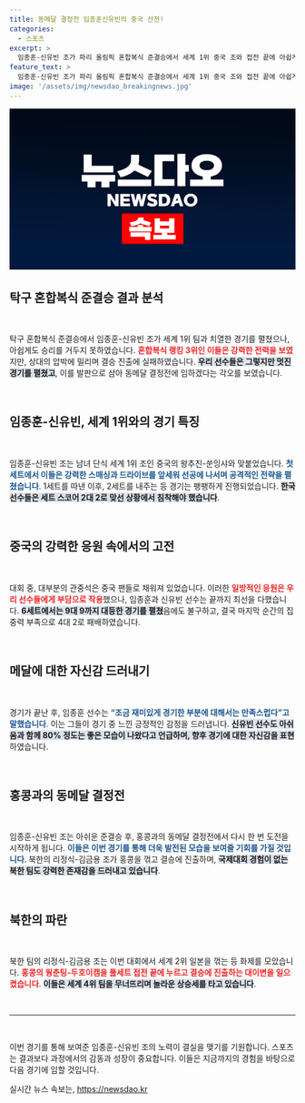```yaml
---
title: 동메달 결정전 임종훈신유빈의 중국 선전!
categories:
  - 스포츠
excerpt: >
  임종훈-신유빈 조가 파리 올림픽 혼합복식 준결승에서 세계 1위 중국 조와 접전 끝에 아쉽게 패배했습니다. 그러나 동메달 결정전이 기다리고 있습니다. 북한의 결승 진출 소식이 이어지는 가운데 한국 탁구의 도전이 주목받고 있습니다.
feature_text: >
  임종훈-신유빈 조가 파리 올림픽 혼합복식 준결승에서 세계 1위 중국 조와 접전 끝에 아쉽게 패배했습니다. 그러나 동메달 결정전이 기다리고 있습니다. 북한의 결승 진출 소식이 이어지는 가운데 한국 탁구의 도전이 주목받고 있습니다.
image: '/assets/img/newsdao_breakingnews.jpg'
---
```


<p><img src="/assets/img/newsdao_breakingnews.jpg" alt="pcversion 속보" /></p>

<h2 data-ke-size="size26">탁구 혼합복식 준결승 결과 분석</h2>

<p data-ke-size="size16">&nbsp;</p>

<p>탁구 혼합복식 준결승에서 임종훈-신유빈 조가 세계 1위 팀과 치열한 경기를 펼쳤으나, 아쉽게도 승리를 거두지 못하였습니다. <b><span style="color: #ee2323;">혼합복식 랭킹 3위인 이들은 강력한 전력을 보였</span></b>지만, 상대의 압박에 밀리며 결승 진출에 실패하였습니다. <b><span style="background-color: #21538527;">우리 선수들은 그렇지만 멋진 경기를 펼쳤고</span></b>, 이를 발판으로 삼아 동메달 결정전에 임하겠다는 각오를 보였습니다.</p>

<p data-ke-size="size16">&nbsp;</p>

<h2 data-ke-size="size26">임종훈-신유빈, 세계 1위와의 경기 특징</h2>

<p data-ke-size="size16">&nbsp;</p>

<p>임종훈-신유빈 조는 남녀 단식 세계 1위 조인 중국의 왕추친-쑨잉샤와 맞붙었습니다. <b><span style="color: #1a5490;">첫 세트에서 이들은 강력한 스매싱과 드라이브를 앞세워 선공에 나서며 공격적인 전략을 펼쳤습니다</span></b>. 1세트를 따낸 이후, 2세트를 내주는 등 경기는 팽팽하게 진행되었습니다. <b><span style="background-color: #21538527;">한국 선수들은 세트 스코어 2대 2로 맞선 상황에서 침착해야 했습니다</span></b>.</p>

<p data-ke-size="size16">&nbsp;</p>

<h2 data-ke-size="size26">중국의 강력한 응원 속에서의 고전</h2>

<p data-ke-size="size16">&nbsp;</p>

<p>대회 중, 대부분의 관중석은 중국 팬들로 채워져 있었습니다. 이러한 <b><span style="color: #ee2323;">일방적인 응원은 우리 선수들에게 부담으로 작용</span></b>했으나, 임종훈과 신유빈 선수는 끝까지 최선을 다했습니다. <b><span style="background-color: #21538527;">6세트에서는 9대 9까지 대등한 경기를 펼쳤</span></b>음에도 불구하고, 결국 마지막 순간의 집중력 부족으로 4대 2로 패배하였습니다.</p>

<p data-ke-size="size16">&nbsp;</p>

<h2 data-ke-size="size26">메달에 대한 자신감 드러내기</h2>

<p data-ke-size="size16">&nbsp;</p>

<p>경기가 끝난 후, 임종훈 선수는 <b><span style="color: #1a5490;">“조금 재미있게 경기한 부분에 대해서는 만족스럽다”고 말했습니다</span></b>. 이는 그들이 경기 중 느낀 긍정적인 감정을 드러냅니다. <b><span style="background-color: #21538527;">신유빈 선수도 아쉬움과 함께 80% 정도는 좋은 모습이 나왔다고 언급하며, 향후 경기에 대한 자신감을 표현</span></b>하였습니다.</p>

<p data-ke-size="size16">&nbsp;</p>

<h2 data-ke-size="size26">홍콩과의 동메달 결정전</h2>

<p data-ke-size="size16">&nbsp;</p>

<p>임종훈-신유빈 조는 아쉬운 준결승 후, 홍콩과의 동메달 결정전에서 다시 한 번 도전을 시작하게 됩니다. <b><span style="color: #1a5490;">이들은 이번 경기를 통해 더욱 발전된 모습을 보여줄 기회를 가질 것입니다</span></b>. 북한의 리정식-김금용 조가 홍콩을 꺾고 결승에 진출하며, <b><span style="background-color: #21538527;">국제대회 경험이 없는 북한 팀도 강력한 존재감을 드러내고 있습니다</span></b>.</p>

<p data-ke-size="size16">&nbsp;</p>

<h2 data-ke-size="size26">북한의 파란</h2>

<p data-ke-size="size16">&nbsp;</p>

<p>북한 팀의 리정식-김금용 조는 이번 대회에서 세계 2위 일본을 꺾는 등 화제를 모았습니다. <b><span style="color: #ee2323;">홍콩의 웡춘팅-두호이캠을 풀세트 접전 끝에 누르고 결승에 진출하는 대이변을 일으켰습니다</span></b>. <b><span style="background-color: #21538527;">이들은 세계 4위 팀을 무너뜨리며 놀라운 상승세를 타고 있습니다</span></b>.</p>

<p data-ke-size="size16">&nbsp;</p>

<hr>

<p data-ke-size="size16">&nbsp;</p>

<p>이번 경기를 통해 보여준 임종훈-신유빈 조의 노력이 결실을 맺기를 기원합니다. 스포츠는 결과보다 과정에서의 감동과 성장이 중요합니다. 이들은 지금까지의 경험을 바탕으로 다음 경기에 임할 것입니다.</p>
실시간 뉴스 속보는, <a href="https://newsdao.kr" rel="dofollow">https://newsdao.kr</a>



